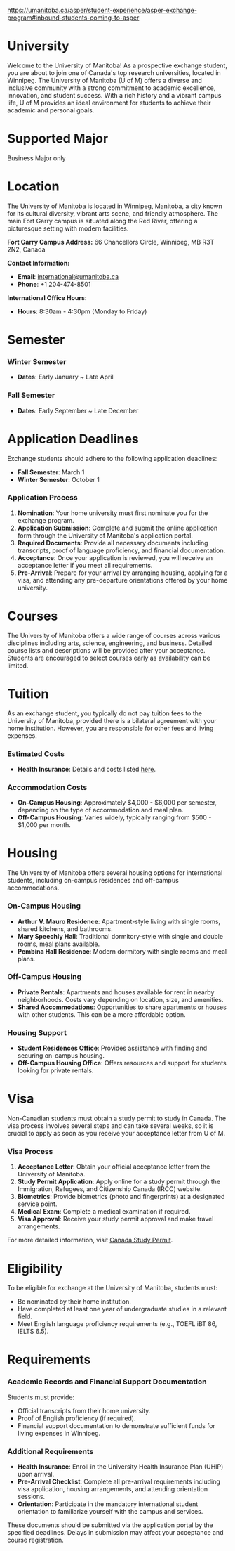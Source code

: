 https://umanitoba.ca/asper/student-experience/asper-exchange-program#inbound-students-coming-to-asper

# University

Welcome to the University of Manitoba! As a prospective exchange student, you are about to join one of Canada's top research universities, located in Winnipeg. The University of Manitoba (U of M) offers a diverse and inclusive community with a strong commitment to academic excellence, innovation, and student success. With a rich history and a vibrant campus life, U of M provides an ideal environment for students to achieve their academic and personal goals.

# Supported Major

Business Major only

# Location

The University of Manitoba is located in Winnipeg, Manitoba, a city known for its cultural diversity, vibrant arts scene, and friendly atmosphere. The main Fort Garry campus is situated along the Red River, offering a picturesque setting with modern facilities.

**Fort Garry Campus Address:**
66 Chancellors Circle, Winnipeg, MB R3T 2N2, Canada

**Contact Information:**
- **Email**: international@umanitoba.ca
- **Phone**: +1 204-474-8501

**International Office Hours:**
- **Hours**: 8:30am - 4:30pm (Monday to Friday)

# Semester

### Winter Semester

- **Dates**: Early January ~ Late April

### Fall Semester

- **Dates**: Early September ~ Late December

# Application Deadlines

Exchange students should adhere to the following application deadlines:

- **Fall Semester**: March 1
- **Winter Semester**: October 1

### Application Process

1. **Nomination**: Your home university must first nominate you for the exchange program.
2. **Application Submission**: Complete and submit the online application form through the University of Manitoba's application portal.
3. **Required Documents**: Provide all necessary documents including transcripts, proof of language proficiency, and financial documentation.
4. **Acceptance**: Once your application is reviewed, you will receive an acceptance letter if you meet all requirements.
5. **Pre-Arrival**: Prepare for your arrival by arranging housing, applying for a visa, and attending any pre-departure orientations offered by your home university.

# Courses

The University of Manitoba offers a wide range of courses across various disciplines including arts, science, engineering, and business. Detailed course lists and descriptions will be provided after your acceptance. Students are encouraged to select courses early as availability can be limited.

# Tuition

As an exchange student, you typically do not pay tuition fees to the University of Manitoba, provided there is a bilateral agreement with your home institution. However, you are responsible for other fees and living expenses.

### Estimated Costs

- **Health Insurance**: Details and costs listed [here](https://umanitoba.ca/student-supports/health-wellness/university-health-service/health-insurance).

### Accommodation Costs

- **On-Campus Housing**: Approximately $4,000 - $6,000 per semester, depending on the type of accommodation and meal plan.
- **Off-Campus Housing**: Varies widely, typically ranging from $500 - $1,000 per month.

# Housing

The University of Manitoba offers several housing options for international students, including on-campus residences and off-campus accommodations. 

### On-Campus Housing

- **Arthur V. Mauro Residence**: Apartment-style living with single rooms, shared kitchens, and bathrooms.
- **Mary Speechly Hall**: Traditional dormitory-style with single and double rooms, meal plans available.
- **Pembina Hall Residence**: Modern dormitory with single rooms and meal plans.

### Off-Campus Housing

- **Private Rentals**: Apartments and houses available for rent in nearby neighborhoods. Costs vary depending on location, size, and amenities.
- **Shared Accommodations**: Opportunities to share apartments or houses with other students. This can be a more affordable option.

### Housing Support

- **Student Residences Office**: Provides assistance with finding and securing on-campus housing.
- **Off-Campus Housing Office**: Offers resources and support for students looking for private rentals.

# Visa

Non-Canadian students must obtain a study permit to study in Canada. The visa process involves several steps and can take several weeks, so it is crucial to apply as soon as you receive your acceptance letter from U of M.

### Visa Process

1. **Acceptance Letter**: Obtain your official acceptance letter from the University of Manitoba.
2. **Study Permit Application**: Apply online for a study permit through the Immigration, Refugees, and Citizenship Canada (IRCC) website.
3. **Biometrics**: Provide biometrics (photo and fingerprints) at a designated service point.
4. **Medical Exam**: Complete a medical examination if required.
5. **Visa Approval**: Receive your study permit approval and make travel arrangements.

For more detailed information, visit [Canada Study Permit](https://www.canada.ca/en/immigration-refugees-citizenship/services/study-canada/study-permit.html).

# Eligibility

To be eligible for exchange at the University of Manitoba, students must:

- Be nominated by their home institution.
- Have completed at least one year of undergraduate studies in a relevant field.
- Meet English language proficiency requirements (e.g., TOEFL iBT 86, IELTS 6.5).

# Requirements

### Academic Records and Financial Support Documentation

Students must provide:

- Official transcripts from their home university.
- Proof of English proficiency (if required).
- Financial support documentation to demonstrate sufficient funds for living expenses in Winnipeg.

### Additional Requirements

- **Health Insurance**: Enroll in the University Health Insurance Plan (UHIP) upon arrival.
- **Pre-Arrival Checklist**: Complete all pre-arrival requirements including visa application, housing arrangements, and attending orientation sessions.
- **Orientation**: Participate in the mandatory international student orientation to familiarize yourself with the campus and services.

These documents should be submitted via the application portal by the specified deadlines. Delays in submission may affect your acceptance and course registration.
